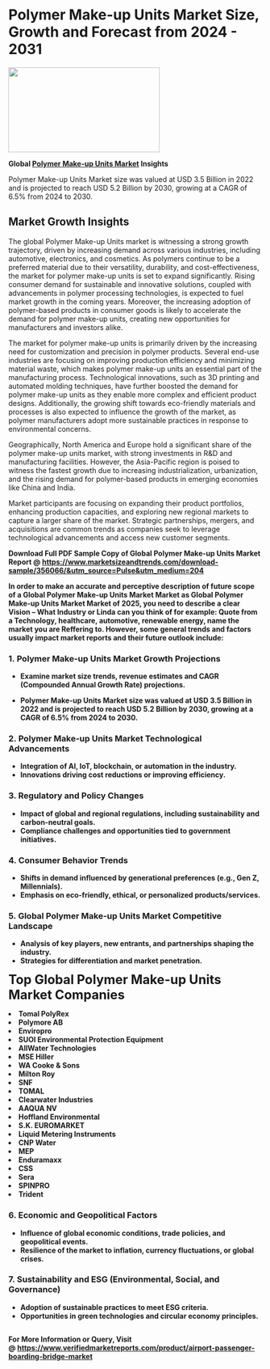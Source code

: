 <H1>Polymer Make-up Units Market Size, Growth and Forecast from 2024 - 2031</H1><img class="aligncenter size-medium wp-image-584254" src="https://thirdeyenews.in/wp-content/uploads/2024/09/Global-Market-Research-300x168.jpeg" alt="" width="300" height="168" /><p><strong>Global&nbsp;<a href="https://www.marketsizeandtrends.com/download-sample/356066/&amp;utm_source=Pulse&amp;utm_medium=204">Polymer Make-up Units Market</a> Insights</strong></p><p>Polymer Make-up Units Market size was valued at USD 3.5 Billion in 2022 and is projected to reach USD 5.2 Billion by 2030, growing at a CAGR of 6.5% from 2024 to 2030.</p><p><h2>Market Growth Insights</h2> <p>The global Polymer Make-up Units market is witnessing a strong growth trajectory, driven by increasing demand across various industries, including automotive, electronics, and cosmetics. As polymers continue to be a preferred material due to their versatility, durability, and cost-effectiveness, the market for polymer make-up units is set to expand significantly. Rising consumer demand for sustainable and innovative solutions, coupled with advancements in polymer processing technologies, is expected to fuel market growth in the coming years. Moreover, the increasing adoption of polymer-based products in consumer goods is likely to accelerate the demand for polymer make-up units, creating new opportunities for manufacturers and investors alike.</p> <p><strong></strong></p> <p>The market for polymer make-up units is primarily driven by the increasing need for customization and precision in polymer products. Several end-use industries are focusing on improving production efficiency and minimizing material waste, which makes polymer make-up units an essential part of the manufacturing process. Technological innovations, such as 3D printing and automated molding techniques, have further boosted the demand for polymer make-up units as they enable more complex and efficient product designs. Additionally, the growing shift towards eco-friendly materials and processes is also expected to influence the growth of the market, as polymer manufacturers adopt more sustainable practices in response to environmental concerns.</p> <p>Geographically, North America and Europe hold a significant share of the polymer make-up units market, with strong investments in R&D and manufacturing facilities. However, the Asia-Pacific region is poised to witness the fastest growth due to increasing industrialization, urbanization, and the rising demand for polymer-based products in emerging economies like China and India.</p> <p>Market participants are focusing on expanding their product portfolios, enhancing production capacities, and exploring new regional markets to capture a larger share of the market. Strategic partnerships, mergers, and acquisitions are common trends as companies seek to leverage technological advancements and access new customer segments.</p> <p><strong></p><p><span class=""><strong>Download Full PDF Sample Copy of Global Polymer Make-up Units Market Report</strong> @ <a href="https://www.marketsizeandtrends.com/download-sample/356066/&amp;utm_source=Pulse&amp;utm_medium=204" target="_blank">https://www.marketsizeandtrends.com/download-sample/356066/&amp;utm_source=Pulse&amp;utm_medium=204</a></span></p><p>In order to make an accurate and perceptive description of future scope of a Global&nbsp;Polymer Make-up Units Market Market as Global&nbsp;Polymer Make-up Units Market Market of 2025, you need to describe a clear Vision &ndash; What Industry or Linda can you think of for example: Quote from a Technology, healthcare, automotive, renewable energy, name the market you are Reffering to. However, some general trends and factors usually impact market reports and their future outlook include:</p><h3>1.&nbsp;<strong>Polymer Make-up Units Market Growth Projections</strong></h3><ul><li>Examine market size trends, revenue estimates and CAGR (Compounded Annual Growth Rate) projections.</li><li><p>Polymer Make-up Units Market size was valued at USD 3.5 Billion in 2022 and is projected to reach USD 5.2 Billion by 2030, growing at a CAGR of 6.5% from 2024 to 2030.</p></li></ul><h3>2.&nbsp;<strong>Polymer Make-up Units Market Technological Advancements</strong></h3><ul><li>Integration of AI, IoT, blockchain, or automation in the industry.</li><li>Innovations driving cost reductions or improving efficiency.</li></ul><h3>3.&nbsp;<strong>Regulatory and Policy Changes</strong></h3><ul><li>Impact of global and regional regulations, including sustainability and carbon-neutral goals.</li><li>Compliance challenges and opportunities tied to government initiatives.</li></ul><h3>4.&nbsp;<strong>Consumer Behavior Trends</strong></h3><ul><li>Shifts in demand influenced by generational preferences (e.g., Gen Z, Millennials).</li><li>Emphasis on eco-friendly, ethical, or personalized products/services.</li></ul><h3>5.&nbsp;<strong>Global Polymer Make-up Units Market Competitive Landscape</strong></h3><ul><li>Analysis of key players, new entrants, and partnerships shaping the industry.</li><li>Strategies for differentiation and market penetration.</li></ul><p data-pm-slice="1 1 []"><span style="color: inherit; font-family: inherit; font-size: 25px;">Top Global Polymer Make-up Units Market Companies</span></p><div class="" data-test-id=""><p><li>Tomal PolyRex</li><li> Polymore AB</li><li> Enviropro</li><li> SUOI Environmental Protection Equipment</li><li> AllWater Technologies</li><li> MSE Hiller</li><li> WA Cooke & Sons</li><li> Milton Roy</li><li> SNF</li><li> TOMAL</li><li> Clearwater Industries</li><li> AAQUA NV</li><li> Hoffland Environmental</li><li> S.K. EUROMARKET</li><li> Liquid Metering Instruments</li><li> CNP Water</li><li> MEP</li><li> Enduramaxx</li><li> CSS</li><li> Sera</li><li> SPINPRO</li><li> Trident</li></p></div><h3>6.&nbsp;<strong>Economic and Geopolitical Factors</strong></h3><ul><li>Influence of global economic conditions, trade policies, and geopolitical events.</li><li>Resilience of the market to inflation, currency fluctuations, or global crises.</li></ul><h3>7.&nbsp;<strong>Sustainability and ESG (Environmental, Social, and Governance)</strong></h3><ul><li>Adoption of sustainable practices to meet ESG criteria.</li><li>Opportunities in green technologies and circular economy principles.</li></ul><h2><strong style="font-size: 14px;">For More Information or Query, Visit @&nbsp;</strong><a style="background-color: #ffffff; font-size: 14px;" href="https://www.marketsizeandtrends.com/report/polymer-make-up-units-market/" target="_blank">https://www.verifiedmarketreports.com/product/airport-passenger-boarding-bridge-market</a></h2>
